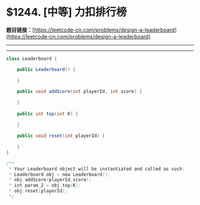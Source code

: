# $1244. [中等] 力扣排行榜

**题目链接：**[https://leetcode-cn.com/problems/design-a-leaderboard](https://leetcode-cn.com/problems/design-a-leaderboard)

---

<Cards card="leetcode_1244_design-a-leaderboard"></Cards>

---

```java
class Leaderboard {

    public Leaderboard() {
        
    }
    
    public void addScore(int playerId, int score) {
        
    }
    
    public int top(int K) {
        
    }
    
    public void reset(int playerId) {
        
    }
}

/**
 * Your Leaderboard object will be instantiated and called as such:
 * Leaderboard obj = new Leaderboard();
 * obj.addScore(playerId,score);
 * int param_2 = obj.top(K);
 * obj.reset(playerId);
 */
```
